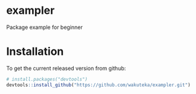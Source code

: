 # exampler
Package example for beginner

# Installation

To get the current released version from github:

```R
# install.packages("devtools")
devtools::install_github("https://github.com/wakuteka/exampler.git")
```

